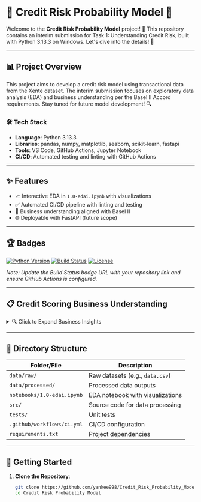 # 🎉 Credit Risk Probability Model 🎉

Welcome to the **Credit Risk Probability Model** project! 🚀 This repository contains an interim submission for Task 1: Understanding Credit Risk, built with Python 3.13.3 on Windows. Let's dive into the details! 🌟

---

## 📊 Project Overview

This project aims to develop a credit risk model using transactional data from the Xente dataset. The interim submission focuses on exploratory data analysis (EDA) and business understanding per the Basel II Accord requirements. Stay tuned for future model development! 🔍

### 🛠️ Tech Stack
- **Language**: Python 3.13.3
- **Libraries**: pandas, numpy, matplotlib, seaborn, scikit-learn, fastapi
- **Tools**: VS Code, GitHub Actions, Jupyter Notebook
- **CI/CD**: Automated testing and linting with GitHub Actions

---

## ✨ Features

- 📈 Interactive EDA in `1.0-edai.ipynb` with visualizations
- ✅ Automated CI/CD pipeline with linting and testing
- 📝 Business understanding aligned with Basel II
- 🌐 Deployable with FastAPI (future scope)

---

## 🏆 Badges

[![Python Version](https://img.shields.io/badge/Python-3.13.3-blue.svg)](https://www.python.org/downloads/release/python-3133/)
[![Build Status](https://img.shields.io/github/actions/workflow/status/yankee998/Credit_Risk_Probability_Model/ci.yml?branch=main&label=CI%20Pipeline)](https://github.com/yankee998/Credit_Risk_Probability_Model/actions)
[![License](https://img.shields.io/badge/License-MIT-green.svg)](https://opensource.org/licenses/MIT)

*Note: Update the Build Status badge URL with your repository link and ensure GitHub Actions is configured.*

---

## 📋 Credit Scoring Business Understanding

<details>
<summary>🔍 Click to Expand Business Insights</summary>

### How does the Basel II Accord’s emphasis on risk measurement influence our need for an interpretable and well-documented model?
The Basel II Accord prioritizes accurate risk measurement to set capital requirements, requiring interpretable and well-documented models for regulatory validation. This ensures transparency, enabling regulators to assess risk calculations and ensure compliance. An interpretable model like Logistic Regression with Weight of Evidence (WoE) supports this by providing clear, auditable predictions, aligning with Basel II’s governance standards. 🌐

### Since we lack a direct "default" label, why is creating a proxy variable necessary, and what are the potential business risks of making predictions based on this proxy?
The dataset lacks a direct "default" label, necessitating FraudResult as a proxy to estimate credit risk, as fraud may indicate default likelihood for model training. However, business risks include misclassification if the proxy inaccurately reflects default, potentially leading to poor credit decisions, financial losses, or regulatory issues due to unreliable predictions. ⚠️

### What are the key trade-offs between using a simple, interpretable model (like Logistic Regression with WoE) versus a complex, high-performance model (like Gradient Boosting) in a regulated financial context?
A simple model like Logistic Regression with WoE offers interpretability and regulatory compliance, facilitating validation under Basel II, but it may lack accuracy on complex data. A complex model like Gradient Boosting provides higher predictive power by modeling non-linear patterns, yet its lack of transparency complicates regulatory approval and increases validation efforts. The trade-off balances compliance and explainability against accuracy, often favoring simpler models unless complex ones are thoroughly documented. ⚖️
</details>

---

## 📂 Directory Structure

| Folder/File            | Description                          |
|-------------------------|--------------------------------------|
| `data/raw/`            | Raw datasets (e.g., `data.csv`)      |
| `data/processed/`      | Processed data outputs               |
| `notebooks/1.0-edai.ipynb` | EDA notebook with visualizations |
| `src/`                 | Source code for data processing      |
| `tests/`               | Unit tests                           |
| `.github/workflows/ci.yml` | CI/CD configuration         |
| `requirements.txt`     | Project dependencies                 |

---

## 🚀 Getting Started

1. **Clone the Repository**:
   ```bash
   git clone https://github.com/yankee998/Credit_Risk_Probability_Model.git
   cd Credit Risk Probability Model